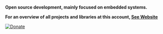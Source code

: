 
**Open source development, mainly focused on embedded systems.**

**For an overview of all projects and libraries at this account, [See Website  ](https://gavinlyonsrepo.github.io/)**

[![Donate](https://img.shields.io/badge/Donate-PayPal-green.svg)](https://www.paypal.com/paypalme/whitelight976)



